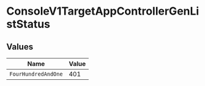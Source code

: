 # ConsoleV1TargetAppControllerGenListStatus


## Values

| Name                | Value               |
| ------------------- | ------------------- |
| `FourHundredAndOne` | 401                 |